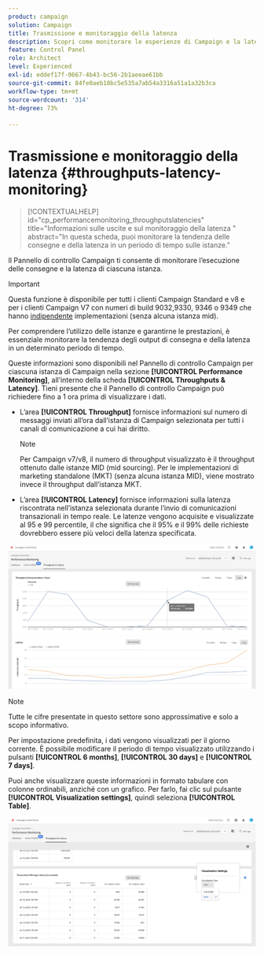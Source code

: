 ```yaml
---
product: campaign
solution: Campaign
title: Trasmissione e monitoraggio della latenza
description: Scopri come monitorare le esperienze di Campaign e la latenza nel Pannello di controllo.
feature: Control Panel
role: Architect
level: Experienced
exl-id: eddef17f-0667-4b43-bc56-2b1aeeae61bb
source-git-commit: 84fe0aeb10bc5e535a7ab54a3316a51a1a32b3ca
workflow-type: tm+mt
source-wordcount: '314'
ht-degree: 73%

---
```


# Trasmissione e monitoraggio della latenza {#throughputs-latency-monitoring}

>[!CONTEXTUALHELP]
>id="cp_performancemonitoring_throughputslatencies"
>title="Informazioni sulle uscite e sul monitoraggio della latenza "
>abstract="In questa scheda, puoi monitorare la tendenza delle consegne e della latenza in un periodo di tempo sulle istanze."

Il Pannello di controllo Campaign ti consente di monitorare l’esecuzione delle consegne e la latenza di ciascuna istanza.

>[!IMPORTANT]
>
>Questa funzione è disponibile per tutti i clienti Campaign Standard e v8 e per i clienti Campaign V7 con numeri di build 9032,9330, 9346 o 9349 che hanno [indipendente](https://experienceleague.adobe.com/docs/campaign-classic/using/installing-campaign-classic/deployment-types-/standalone-deployment.html) implementazioni (senza alcuna istanza mid).

Per comprendere l’utilizzo delle istanze e garantirne le prestazioni, è essenziale monitorare la tendenza degli output di consegna e della latenza in un determinato periodo di tempo.

Queste informazioni sono disponibili nel Pannello di controllo Campaign per ciascuna istanza di Campaign nella sezione **[!UICONTROL Performance Monitoring]**, all’interno della scheda **[!UICONTROL Throughputs & Latency]**. Tieni presente che il Pannello di controllo Campaign può richiedere fino a 1 ora prima di visualizzare i dati.

* L’area **[!UICONTROL Throughput]** fornisce informazioni sul numero di messaggi inviati all’ora dall’istanza di Campaign selezionata per tutti i canali di comunicazione a cui hai diritto.

   >[!NOTE]
   >
   >Per Campaign v7/v8, il numero di throughput visualizzato è il throughput ottenuto dalle istanze MID (mid sourcing). Per le implementazioni di marketing standalone (MKT) (senza alcuna istanza MID), viene mostrato invece il throughput dall’istanza MKT.

* L’area **[!UICONTROL Latency]** fornisce informazioni sulla latenza riscontrata nell’istanza selezionata durante l’invio di comunicazioni transazionali in tempo reale. Le latenze vengono acquisite e visualizzate al 95 e 99 percentile, il che significa che il 95% e il 99% delle richieste dovrebbero essere più veloci della latenza specificata.

![](assets/throughput-latencies-overview.png)

>[!NOTE]
>
>Tutte le cifre presentate in questo settore sono approssimative e solo a scopo informativo.

Per impostazione predefinita, i dati vengono visualizzati per il giorno corrente. È possibile modificare il periodo di tempo visualizzato utilizzando i pulsanti **[!UICONTROL 6 months]**, **[!UICONTROL 30 days]** e **[!UICONTROL 7 days]**.

Puoi anche visualizzare queste informazioni in formato tabulare con colonne ordinabili, anziché con un grafico. Per farlo, fai clic sul pulsante **[!UICONTROL Visualization settings]**, quindi seleziona **[!UICONTROL Table]**.

![](assets/throughput-latencies-table.png)
